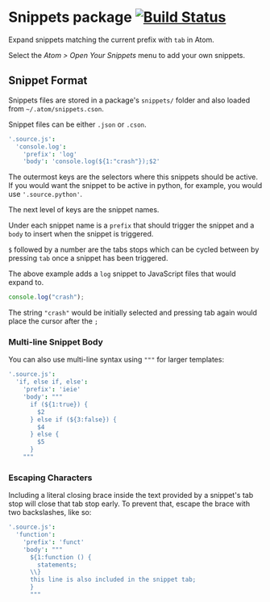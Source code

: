 # Snippets package [![Build Status](https://travis-ci.org/atom/snippets.svg?branch=master)](https://travis-ci.org/atom/snippets)

Expand snippets matching the current prefix with `tab` in Atom.

Select the _Atom > Open Your Snippets_ menu to add your own snippets.

## Snippet Format

Snippets files are stored in a package's `snippets/` folder and also loaded
from `~/.atom/snippets.cson`.

Snippet files can be either `.json` or `.cson`.

```coffee
'.source.js':
  'console.log':
    'prefix': 'log'
    'body': 'console.log(${1:"crash"});$2'
```

The outermost keys are the selectors where this snippets should be active. If you would want the snippet to be active in python, for example, you would use `'.source.python'`.

The next level of keys are the snippet names.

Under each snippet name is a `prefix` that should trigger the snippet and a
`body` to insert when the snippet is triggered.

`$` followed by a number are the tabs stops which can be cycled between by
pressing `tab` once a snippet has been triggered.

The above example adds a `log` snippet to JavaScript files that would expand
to.

```js
console.log("crash");
```

The string `"crash"` would be initially selected and pressing tab again would
place the cursor after the `;`

### Multi-line Snippet Body

You can also use multi-line syntax using `"""` for larger templates:

```coffee
'.source.js':
  'if, else if, else':
    'prefix': 'ieie'
    'body': """
      if (${1:true}) {
        $2
      } else if (${3:false}) {
        $4
      } else {
        $5
      }
    """
```

### Escaping Characters

Including a literal closing brace inside the text provided by a snippet's tab stop will close
that tab stop early. To prevent that, escape the brace with two backslashes, like so:

```coffee
'.source.js':
  'function':
    'prefix': 'funct'
    'body': """
      ${1:function () {
        statements;
      \\}
      this line is also included in the snippet tab;
      }
      """
```
